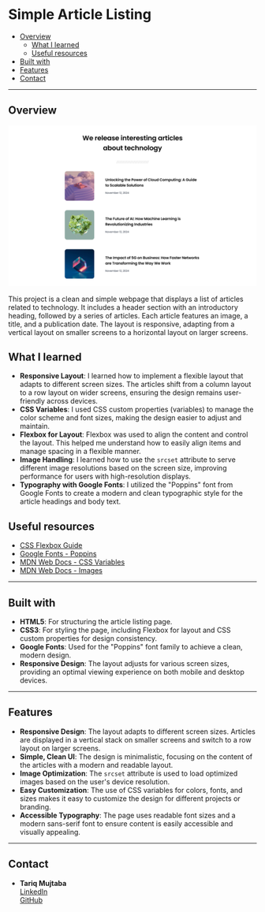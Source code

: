 # Simple Article Listing

- [Overview](#overview)
  - [What I learned](#what-i-learned)
  - [Useful resources](#useful-resources)
- [Built with](#built-with)
- [Features](#features)
- [Contact](#contact)

---

## Overview

![Simple Article Listing Screenshot](https://github.com/Tariq-mujtaba/simple-article-listing/raw/c118fde0bdf871de6e4eacc3395b6680ef11184d/resources/design/Screenshot.jpg)

This project is a clean and simple webpage that displays a list of articles related to technology. It includes a header section with an introductory heading, followed by a series of articles. Each article features an image, a title, and a publication date. The layout is responsive, adapting from a vertical layout on smaller screens to a horizontal layout on larger screens.

## What I learned

- **Responsive Layout**: I learned how to implement a flexible layout that adapts to different screen sizes. The articles shift from a column layout to a row layout on wider screens, ensuring the design remains user-friendly across devices.
- **CSS Variables**: I used CSS custom properties (variables) to manage the color scheme and font sizes, making the design easier to adjust and maintain.
- **Flexbox for Layout**: Flexbox was used to align the content and control the layout. This helped me understand how to easily align items and manage spacing in a flexible manner.
- **Image Handling**: I learned how to use the `srcset` attribute to serve different image resolutions based on the screen size, improving performance for users with high-resolution displays.
- **Typography with Google Fonts**: I utilized the "Poppins" font from Google Fonts to create a modern and clean typographic style for the article headings and body text.

## Useful resources

- [CSS Flexbox Guide](https://css-tricks.com/snippets/css/a-guide-to-flexbox/)
- [Google Fonts - Poppins](https://fonts.google.com/specimen/Poppins)
- [MDN Web Docs - CSS Variables](https://developer.mozilla.org/en-US/docs/Web/CSS/Using_CSS_custom_properties)
- [MDN Web Docs - Images](https://developer.mozilla.org/en-US/docs/Web/HTML/Element/img)

---

## Built with

- **HTML5**: For structuring the article listing page.
- **CSS3**: For styling the page, including Flexbox for layout and CSS custom properties for design consistency.
- **Google Fonts**: Used for the "Poppins" font family to achieve a clean, modern design.
- **Responsive Design**: The layout adjusts for various screen sizes, providing an optimal viewing experience on both mobile and desktop devices.

---

## Features

- **Responsive Design**: The layout adapts to different screen sizes. Articles are displayed in a vertical stack on smaller screens and switch to a row layout on larger screens.
- **Simple, Clean UI**: The design is minimalistic, focusing on the content of the articles with a modern and readable layout.
- **Image Optimization**: The `srcset` attribute is used to load optimized images based on the user's device resolution.
- **Easy Customization**: The use of CSS variables for colors, fonts, and sizes makes it easy to customize the design for different projects or branding.
- **Accessible Typography**: The page uses readable font sizes and a modern sans-serif font to ensure content is easily accessible and visually appealing.

---

## Contact

- **Tariq Mujtaba**  
  [LinkedIn](https://www.linkedin.com/in/tariqmujtaba)  
  [GitHub](https://github.com/tariq-mujtaba)
